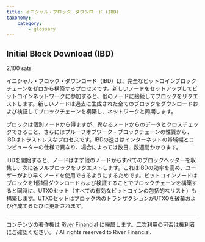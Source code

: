 ```yaml
---
title: イニシャル・ブロック・ダウンロード (IBD)
taxonomy:
    category:
        - glossary
---
```


## Initial Block Download (IBD)
2,100 sats

イニシャル・ブロック・ダウンロード（IBD）は、完全なビットコインブロックチェーンをゼロから構築するプロセスです。新しいノードをセットアップしてビットコインネットワークに参加すると、他のノードに接続してブロックをリクエストします。新しいノードは過去に生成された全てのブロックをダウンロードおよび検証してブロックチェーンを構築し、ネットワークと同期します。

ブロックは個別ノードから得ますが、異なるノードからのデータとクロスチェックできること、さらにはプルーフオブワーク・ブロックチェーンの性質から、IBDはトラストレスなプロセスです。IBDの速さはインターネットの帯域幅とコンピューターの仕様で異なり、場合によっては数日、数週間かかります。

IBDを開始すると、ノードはまず他のノードからすべてのブロックヘッダーを収集し、次に各フルブロックをリクエストします。これはIBDの効率を高め、ユーザーがより早くノードを使用できるようにするためです。ビットコインノードはブロックを1個1個ダウンロードおよび検証することでブロックチェーンを構築すると同時に、UTXOセット（すべての有効なビットコインの包括的なリスト）も構築します。UTXOセットはブロック内のトランザクションがUTXOを破棄および作成するたびに更新されます。

---
コンテンツの著作権は [River Financial](https://river.com/) に帰属します。二次利用の可否は権利者にご確認ください。 / All rights reserved to River Financial.
